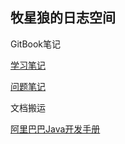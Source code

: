 ## 牧星狼的日志空间

GitBook笔记

[学习笔记]( https://muxinglang.github.io/GitHtml/StudyNotes/ )

[问题笔记]( https://muxinglang.github.io/GitHtml/StudyTips/ )

文档搬运

[阿里巴巴Java开发手册](http://www.muxinglang.club/p3c/)
